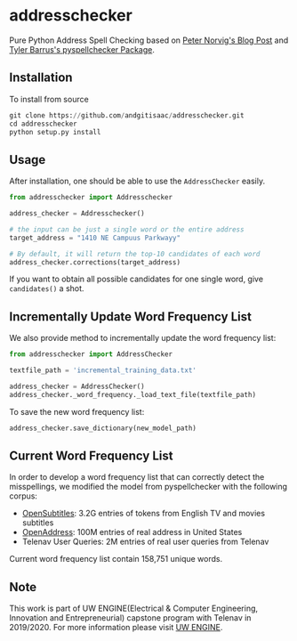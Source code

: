 # addresschecker
Pure Python Address Spell Checking based on [Peter Norvig's Blog Post](https://norvig.com/spell-correct.html) and [Tyler Barrus's pyspellchecker Package](https://github.com/barrust/pyspellchecker).


## Installation

To install from source
```python
git clone https://github.com/andgitisaac/addresschecker.git
cd addresschecker
python setup.py install
```

## Usage

After installation, one should be able to use the `AddressChecker` easily.

```python
from addresschecker import Addresschecker

address_checker = Addresschecker()

# the input can be just a single word or the entire address
target_address = "1410 NE Campuus Parkwayy"

# By default, it will return the top-10 candidates of each word
address_checker.corrections(target_address)
```

If you want to obtain all possible candidates for one single word, give `candidates()` a shot.


## Incrementally Update Word Frequency List

We also provide method to incrementally update the word frequency list:

```python
from addresschecker import AddressChecker

textfile_path = 'incremental_training_data.txt'

address_checker = AddressChecker()
address_checker._word_frequency._load_text_file(textfile_path)
```

To save the new word frequency list:
```python
address_checker.save_dictionary(new_model_path)
```

## Current Word Frequency List

In order to develop a word frequency list that can correctly detect the misspellings, we modified the model from pyspellchecker with the following corpus:

- [OpenSubtitles](http://opus.nlpl.eu/OpenSubtitles2018.php): 3.2G entries of tokens from English TV and movies subtitles
- [OpenAddress](https://github.com/openaddresses/openaddresses): 100M entries of real address in United States
- Telenav User Queries: 2M entries of real user queries from Telenav

Current word frequency list contain 158,751 unique words.

## Note
This work is part of UW ENGINE(Electrical & Computer Engineering, Innovation and Entrepreneurial) capstone program with Telenav in 2019/2020. For more information please visit [UW ENGINE](https://www.ece.uw.edu/entrepreneurship/entrepreneurial-capstone/). 

